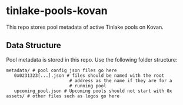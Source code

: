 # tinlake-pools-kovan
This repo stores pool metadata of active Tinlake pools on Kovan.

## Data Structure
Pool metadata is stored in this repo. Use the following folder structure:

```
metadata/ # pool config json files go here
   0x0231323[...].json # files should be named with the root
                        # address as the name if they are for a
                        # running pool
   upcoming_pool.json # Upcoming pools should not start with 0x
assets/ # other files such as logos go here
```
